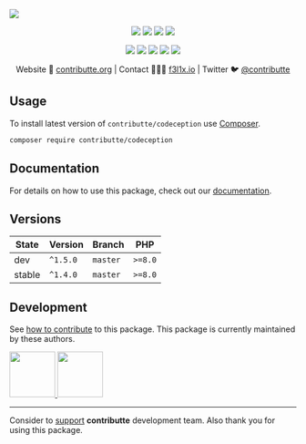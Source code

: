 ![](https://heatbadger.now.sh/github/readme/contributte/codeception/)

<p align=center>
    <a href="https://github.com/contributte/codeception/actions"><img src="https://badgen.net/github/checks/contributte/codeception"></a>
    <a href="https://coveralls.io/r/contributte/codeception"><img src="https://badgen.net/coveralls/c/github/contributte/codeception"></a>
    <a href="https://packagist.org/packages/contributte/codeception"><img src="https://badgen.net/packagist/dm/contributte/codeception"></a>
    <a href="https://packagist.org/packages/contributte/codeception"><img src="https://badgen.net/packagist/v/contributte/codeception"></a>
</p>
<p align=center>
    <a href="https://packagist.org/packages/contributte/codeception"><img src="https://badgen.net/packagist/php/contributte/codeception"></a>
    <a href="https://github.com/contributte/codeception"><img src="https://badgen.net/github/license/contributte/codeception"></a>
    <a href="https://bit.ly/ctteg"><img src="https://badgen.net/badge/support/gitter/cyan"></a>
    <a href="https://bit.ly/cttfo"><img src="https://badgen.net/badge/support/forum/yellow"></a>
    <a href="https://contributte.org/partners.html"><img src="https://badgen.net/badge/sponsor/donations/F96854"></a>
</p>

<p align=center>
    Website 🚀 <a href="https://contributte.org">contributte.org</a> | Contact 👨🏻‍💻 <a href="https://f3l1x.io">f3l1x.io</a> | Twitter 🐦 <a href="https://twitter.com/contributte">@contributte</a>
</p>

## Usage

To install latest version of `contributte/codeception` use [Composer](https://getcomposer.org).

```bash
composer require contributte/codeception
```

## Documentation

For details on how to use this package, check out our [documentation](.docs).

## Versions

| State       | Version  | Branch   | PHP     |
|-------------|----------|----------|---------|
| dev         | `^1.5.0` | `master` | `>=8.0` |
| stable      | `^1.4.0` | `master` | `>=8.0` |

## Development

See [how to contribute](https://contributte.org) to this package. This package is currently maintained by these authors.

<a href="https://github.com/enumag">
    <img width="80" height="80" src="https://avatars.githubusercontent.com/enumag">
</a>
<a href="https://github.com/f3l1x">
    <img width="80" height="80" src="https://avatars.githubusercontent.com/f3l1x">
</a>

-----

Consider to [support](https://contributte.org/partners) **contributte** development team.
Also thank you for using this package.
